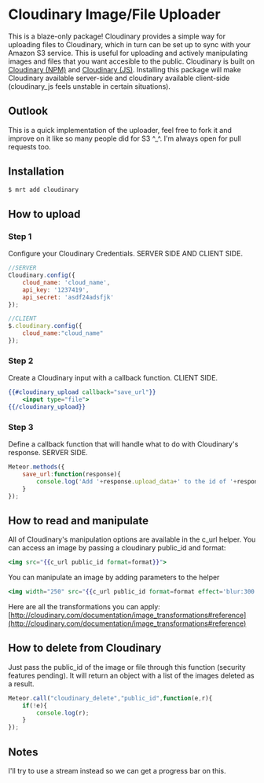 # Cloudinary Image/File Uploader
This is a blaze-only package! Cloudinary provides a simple way for uploading files to Cloudinary, which in turn can be set up to sync with your Amazon S3 service. This is useful for uploading and actively manipulating images and files that you want accesible to the public. Cloudinary is built on [Cloudinary (NPM)](https://github.com/cloudinary/cloudinary_npm) and [Cloudinary (JS)](https://github.com/cloudinary/cloudinary_js). Installing this package will make Cloudinary available server-side and cloudinary available client-side (cloudinary_js feels unstable in certain situations).

## Outlook
This is a quick implementation of the uploader, feel free to fork it and improve on it like so many people did for S3 ^_^. I'm always open for pull requests too.

## Installation

``` sh
$ mrt add cloudinary
```

## How to upload

### Step 1
Configure your Cloudinary Credentials. SERVER SIDE AND CLIENT SIDE.

``` javascript
//SERVER
Cloudinary.config({
	cloud_name: 'cloud_name',
	api_key: '1237419',
	api_secret: 'asdf24adsfjk'
});

//CLIENT
$.cloudinary.config({
	cloud_name:"cloud_name"
});

```

### Step 2
Create a Cloudinary input with a callback function. CLIENT SIDE.

``` handlebars
{{#cloudinary_upload callback="save_url"}}
	<input type="file">
{{/cloudinary_upload}}
```

### Step 3
Define a callback function that will handle what to do with Cloudinary's response. SERVER SIDE.

``` javascript
Meteor.methods({
	save_url:function(response){
		console.log('Add '+response.upload_data+' to the id of '+response.context);
	}
});
```

## How to read and manipulate
All of Cloudinary's manipulation options are available in the c_url helper. You can access an image by passing a cloudinary public_id and format:

``` handlebars
<img src="{{c_url public_id format=format}}">

```

You can manipulate an image by adding parameters to the helper
``` handlebars
<img width="250" src="{{c_url public_id format=format effect='blur:300' angle=10}}">

```

Here are all the transformations you can apply:
[http://cloudinary.com/documentation/image_transformations#reference](http://cloudinary.com/documentation/image_transformations#reference)


## How to delete from Cloudinary
Just pass the public_id of the image or file through this function (security features pending). It will return an object with a list of the images deleted as a result.

``` javascript
Meteor.call("cloudinary_delete","public_id",function(e,r){
	if(!e){
	  	console.log(r);
	}
});

```


## Notes

I'll try to use a stream instead so we can get a progress bar on this.